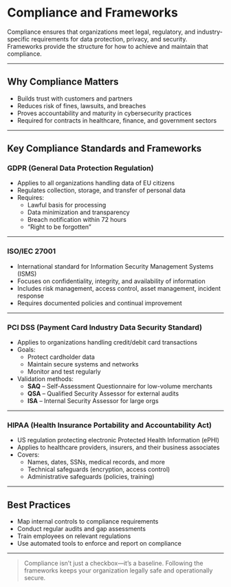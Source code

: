 # Compliance and Frameworks

Compliance ensures that organizations meet legal, regulatory, and industry-specific requirements for data protection, privacy, and security. Frameworks provide the structure for how to achieve and maintain that compliance.

---

## Why Compliance Matters

- Builds trust with customers and partners  
- Reduces risk of fines, lawsuits, and breaches  
- Proves accountability and maturity in cybersecurity practices  
- Required for contracts in healthcare, finance, and government sectors  

---

## Key Compliance Standards and Frameworks

### GDPR (General Data Protection Regulation)
- Applies to all organizations handling data of EU citizens
- Regulates collection, storage, and transfer of personal data
- Requires:
  - Lawful basis for processing
  - Data minimization and transparency
  - Breach notification within 72 hours
  - “Right to be forgotten”

---

### ISO/IEC 27001
- International standard for Information Security Management Systems (ISMS)
- Focuses on confidentiality, integrity, and availability of information
- Includes risk management, access control, asset management, incident response
- Requires documented policies and continual improvement

---

### PCI DSS (Payment Card Industry Data Security Standard)
- Applies to organizations handling credit/debit card transactions
- Goals:
  - Protect cardholder data
  - Maintain secure systems and networks
  - Monitor and test regularly
- Validation methods:
  - **SAQ** – Self-Assessment Questionnaire for low-volume merchants
  - **QSA** – Qualified Security Assessor for external audits
  - **ISA** – Internal Security Assessor for large orgs

---

### HIPAA (Health Insurance Portability and Accountability Act)
- US regulation protecting electronic Protected Health Information (ePHI)
- Applies to healthcare providers, insurers, and their business associates
- Covers:
  - Names, dates, SSNs, medical records, and more
  - Technical safeguards (encryption, access control)
  - Administrative safeguards (policies, training)

---

## Best Practices

- Map internal controls to compliance requirements
- Conduct regular audits and gap assessments
- Train employees on relevant regulations
- Use automated tools to enforce and report on compliance

---

> Compliance isn’t just a checkbox—it’s a baseline. Following the frameworks keeps your organization legally safe and operationally secure.

